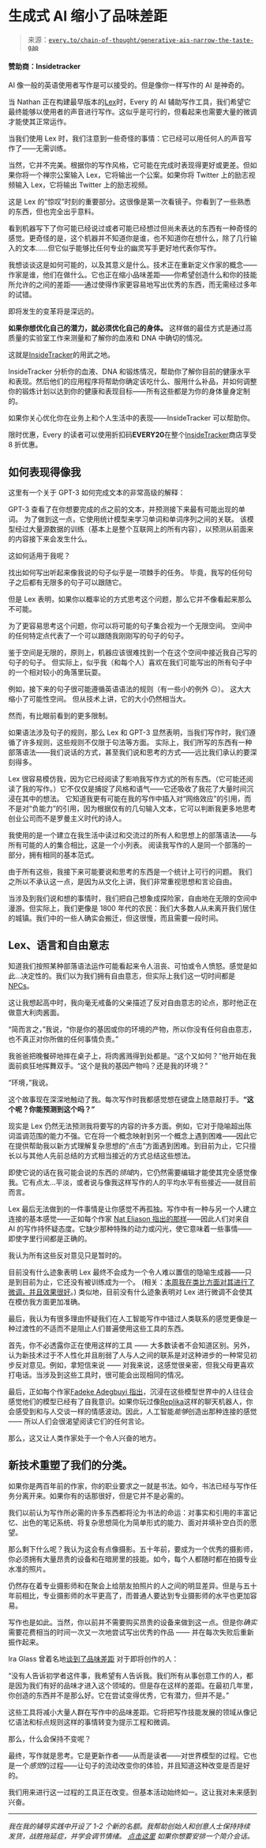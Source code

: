 <!--yml

类别：COT 专栏

日期：2024 年 05 月 08 日 11:12:54

-->

# 生成式 AI 缩小了品味差距

> 来源：[`every.to/chain-of-thought/generative-ais-narrow-the-taste-gap`](https://every.to/chain-of-thought/generative-ais-narrow-the-taste-gap)

#### 赞助商：Insidetracker

AI 像一般的英语使用者写作是可以接受的。但是像你一样写作的 AI 是神奇的。

当 Nathan 正在构建最早版本的[Lex](https://lex.page/)时，Every 的 AI 辅助写作工具，我们希望它最终能够以使用者的声音进行写作。这似乎是可行的，但看起来也需要大量的微调才能使其正常运作。

当我们使用 Lex 时，我们注意到一些奇怪的事情：它已经可以用任何人的声音写作了——无需训练。

当然，它并不完美。根据你的写作风格，它可能在完成时表现得更好或更差。但如果你将一个禅宗公案输入 Lex，它将输出一个公案。如果你将 Twitter 上的励志视频输入 Lex，它将输出 Twitter 上的励志视频。

这是 Lex 的“惊叹”时刻的重要部分。这很像是第一次看镜子。你看到了一些熟悉的东西，但也完全出乎意料。

看到机器写下了你可能已经说过或者可能已经想过但尚未表达的东西有一种奇怪的感觉。更奇怪的是，这个机器并不知道你是谁，也不知道你在想什么，除了几行输入的文本……但它似乎能够比任何专业的幽灵写手更好地代表你写作。

我想谈谈这是如何可能的，以及其意义是什么。技术正在重新定义作家的概念——作家是谁，他们在做什么。它也正在缩小品味差距——你希望创造什么和你的技能所允许的之间的差距——通过使得作家更容易地写出优秀的东西，而无需经过多年的试错。

即将发生的变革将是深远的。

**如果你想优化自己的潜力，就必须优化自己的身体。** 这样做的最佳方式是通过高质量的实验室工作来测量和了解你的血液和 DNA 中确切的情况。

这就是[InsideTracker](https://info.insidetracker.com/every)的用武之地。

InsideTracker 分析你的血液、DNA 和锻炼情况，帮助你了解你目前的健康水平和表现。然后他们的应用程序将帮助你确定该吃什么、服用什么补品，并如何调整你的锻炼计划以达到你的健康和表现目标——所有这些都是为你的身体量身定制的。

如果你关心优化你在业务上和个人生活中的表现——InsideTracker 可以帮助你。

限时优惠，Every 的读者可以使用折扣码**EVERY20**在整个[InsideTracker](https://info.insidetracker.com/every)商店享受 8 折优惠。

## 如何表现得像我

这里有一个关于 GPT-3 如何完成文本的非常高级的解释：

GPT-3 查看了在你想要完成的点之前的文本，并预测接下来最有可能出现的单词。 为了做到这一点，它使用统计模型来学习单词和单词序列之间的关联。 该模型经过大量源数据的训练（基本上是整个互联网上的所有内容），以预测从前面来的内容接下来会发生什么。

这如何适用于我呢？

找出如何写出听起来像我说的句子似乎是一项棘手的任务。 毕竟，我写的任何句子之后都有无限多的句子可以跟随它。

但是 Lex 表明，如果你以概率论的方式思考这个问题，那么它并不像看起来那么不可能。

为了更容易思考这个问题，你可以将可能的句子集合视为一个无限空间。 空间中的任何特定点代表了一个可以跟随我刚刚写的句子的句子。

鉴于空间是无限的，原则上，机器应该很难找到一个在这个空间中接近我自己写的句子的句子。 但实际上，似乎我（和每个人）喜欢在我们可能写出的所有句子中的一个相对较小的角落里玩耍。

例如，接下来的句子很可能遵循英语语法的规则（有一些小的例外 😉）。 这大大缩小了可能性空间。 但从技术上讲，它的大小仍然相当大。

然而，有比眼前看到的更多限制。

如果语法涉及句子的规则，那么 Lex 和 GPT-3 显然表明，当我们写作时，我们遵循了许多规则，这些规则不仅限于句法等方面。 实际上，我们所写的东西有一种部落语法——我们说话的方式，甚至我们说和思考的方式——远比我们承认的要深刻得多。

Lex 很容易模仿我，因为它已经阅读了影响我写作方式的所有东西。（它可能还阅读了我的写作。）它不仅仅是捕捉了风格和语气——它还吸收了我花了大量时间沉浸在其中的想法。 它知道我更有可能在我的写作中插入对“网络效应”的引用，而不是对“负能力”的引用，因为根据仅有的几句输入文本，它可以判断我更多地思考创业公司而不是罗曼主义时代的诗人。

我使用的是一个建立在我生活中读过和交流过的所有人和思想上的部落语法——与所有可能的人的集合相比，这是一个小列表。 阅读我写作的人是同一个部落的一部分，拥有相同的基本范式。

由于所有这些，我接下来可能要说和思考的东西是一个统计上可行的问题。 我们之所以不承认这一点，是因为从文化上讲，我们非常重视思想和言论自由。

当涉及到我们说和想的事情时，我们把自己想象成探险家，自由地在无限的空间中漫游。但实际上，我们更像是 1800 年代的农民：我们大多数人从未离开我们居住的城镇。我们中的一些人确实会搬迁，但这很慢，而且需要一段时间。

## Lex、语言和自由意志

知道我们按照某种部落语法运作可能看起来令人沮丧、可怕或令人愤怒。感觉是如此...决定性的。我们以为我们拥有自由意志，但实际上我们这一切时间都是[NPCs](https://en.wikipedia.org/wiki/NPC_(meme))。

这让我想起高中时，我向毫无戒备的父亲描述了反对自由意志的论点，那时他正在做意大利肉酱面。

“简而言之，”我说，“你是你的基因或你的环境的产物，所以你没有任何自由意志，也不真正对你所做的任何事情负责。”

我爸爸把晚餐砰地摔在桌子上，将肉酱溅得到处都是。“这个又如何？”他开始在我面前疯狂地挥舞双手。“这个是我的基因产物吗？还是我的环境？”

“环境，”我说。

这个故事现在深深地触动了我。每次写作时我都感觉想在键盘上随意敲打手。**“这个呢？你能预测到这个吗？”**

现实是 Lex 仍然无法预测我将要写的内容的许多方面。例如，它对于隐喻超出陈词滥调范围的能力不强。它在将一个概念映射到另一个概念上遇到困难——因此它在提供帮助我以新方式理解复杂思想的“点击”方面遇到困难。到目前为止，它只擅长以与其他人先前总结的方式相当接近的方式总结这些想法。

即使它说的话在我可能会说的东西的*领域*内，它仍然需要编辑才能使其完全感觉像我。它有点太...平淡，或者说与像我这样写作的人的平均水平有些接近——就目前而言。

Lex 最后无法做到的一件事情是让你感觉不再孤独。写作中有一种与另一个人建立连接的基本感觉——正如每个作家 [Nat Eliason 指出的那样](https://blog.nateliason.com/p/ai-writing)——因此人们对来自 AI 的写作持怀疑态度。它缺少那种特殊的动力或闪光，使它意味着一些事情——即使字里行间都是正确的。

我认为所有这些反对意见只是暂时的。

目前没有什么迹象表明 Lex 最终不会成为一个令人难以置信的隐喻生成器——只是到目前为止，它还没有被训练成为一个。 (相关：[本周我在类比方面对其进行了微调，并且效果很好](https://twitter.com/danshipper/status/1588279294358589440)。) 类似地，目前没有什么迹象表明对 Lex 进行微调不会使其在模仿我方面更加准确。

最后，我认为有很多理由怀疑我们在人工智能写作中错过人类联系的感觉更像是一种过渡性的不适而不是阻止人们普遍使用这些工具的东西。

首先，你不必透露你正在使用这样的工具 —— 大多数读者不会知道区别。另外，认为新技术过于不人性化并且削弱了人与人之间的联系是对这种进步的一种常见初步反对意见。例如，拿短信来说 —— 对我来说，这感觉很亲密，但我父母更喜欢打电话。当涉及到这些工具时，很可能会出现相同的情况。

最后，正如每个作家[Fadeke Adegbuyi 指出](https://every.to/cybernaut/artificial-intimacy?sid=11326)，沉浸在这些模型世界中的人往往会感觉他们的模型已经有了自我意识。如果你玩过像[Replika](https://replika.com/)这样的聊天机器人，你会感受到和与人交谈一样的情感波动。因此，人工智能*能够*创造出那种连接的感觉 —— 所以人们会很渴望阅读它们的任何言论。

那么，这又让人类作家处于一个令人兴奋的地方。

## 新技术重塑了我们的分类。

如果你是两百年前的作家，你的职业要求之一就是书法。如今，书法已经与写作任务分离开来。如果你有的话那很好，但是它并不是必需的。

我们以前认为写作所必需的许多东西都将沦为书法的命运：对事实和引用的丰富记忆、出色的笔记系统、将复杂思想简化为简单形式的能力、面对并填补空白页的愿望。

那么剩下什么呢？我认为这会有点像摄影。五十年前，要成为一个优秀的摄影师，你必须拥有大量昂贵的设备和在暗房里的技能。如今，每个人都随时都在拍摄专业水准的照片。

仍然存在着专业摄影师和在聚会上给朋友拍照片的人之间的明显差异。但是与五十年前相比，专业摄影师的水平更高了，而普通人要达到专业摄影师的水平也更加容易。

写作也是如此。当然，你以前并不需要购买昂贵的设备来做到这一点。但是你*确实*需要花费相当的时间一次又一次地尝试写出优秀的作品 —— 并在每次失败后重新振作起来。

Ira Glass 曾着名地[谈到了品味差距](https://www.goodreads.com/quotes/309485-nobody-tells-this-to-people-who-are-beginners-i-wish) 对于即将创作的人：

“没有人告诉初学者这件事，我希望有人告诉我。我们所有从事创意工作的人，都是因为我们有好的品味才进入这个领域的。但是存在这样的差距。在最初几年里，你创造的东西并不是那么好。它在尝试变得优秀，它有潜力，但并不是。”

这些工具将减小大量人群在写作中的品味差距。它将把写作技能发展的领域从像记忆语法和标点规则这样的事情转变为提示工程和微调。

那么，什么会保持不变呢？

最终，写作就是思考。它是更新作者——从而是读者——对世界模型的过程。它也是一个*感觉*的过程——让句子的流动改变你的体验，并且知道这种改变是否是好的。

我们用来进行这一过程的工具正在改变。但基本活动始终如一。这让我对未来感到兴奋。

* * *

*我在我的辅导实践中开设了 1-2 个新的名额。我帮助创始人和创意人士保持持续发货，战胜拖延症，并学会调节情绪。* [*点击这里*](https://docs.google.com/forms/d/e/1FAIpQLScpIruVw3lQ6UsSnDVQ0Vpe5g8oO_WjCcGhAidkV4WV_hfLAQ/viewform?usp=sf_link) *如果你想要安排一个简介会话。*
